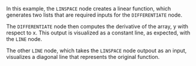 <!--- Add SEO here --->

In this example, the `LINSPACE` node creates a linear function, which generates two lists that are required inputs for the `DIFFERENTIATE` node.

The `DIFFERENTIATE` node then computes the derivative of the array, y with respect to x. This output is visualized as a constant line, as expected, with the `LINE` node.

The other `LINE` node, which takes the `LINSPACE` node outpout as an input, visualizes a diagonal line that represents the original function.
